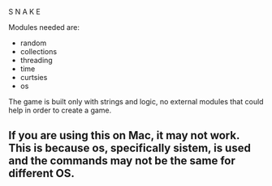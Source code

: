  S N A K E
 
Modules needed are:
* random
* collections
* threading
* time
* curtsies
* os


The game is built only with strings and logic, no external modules that could help in order to create a game.

## If you are using this on Mac, it may not work. This is because os, specifically sistem, is used and the commands may not be the same for different OS.
